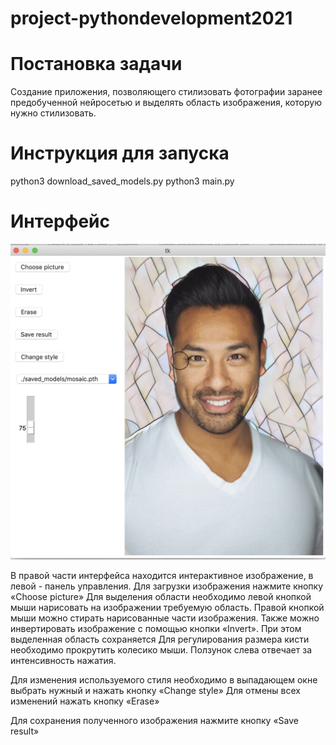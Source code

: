 # project-pythondevelopment2021


# Постановка задачи

Создание приложения, позволяющего стилизовать фотографии заранее предобученной нейросетью и выделять область изображения, которую нужно стилизовать.

# Инструкция для запуска

python3 download_saved_models.py
python3 main.py

# Интерфейс

![alt text](images/interface.png "Интерфейс")​

В правой части интерфейса находится интерактивное изображение, в левой - панель управления. 
Для загрузки изображения нажмите кнопку «Choose picture» 
Для выделения области необходимо левой кнопкой мыши нарисовать на изображении требуемую область. Правой кнопкой мыши можно стирать нарисованные части изображения. Также можно инвертировать изображение с помощью кнопки «Invert». При этом выделенная область сохраняется 
Для регулирования  размера кисти необходимо прокрутить колесико мыши. Ползунок слева отвечает за интенсивность нажатия. 

Для изменения используемого стиля необходимо в выпадающем окне выбрать нужный и нажать кнопку «Change style»
Для отмены всех изменений нажать кнопку «Erase»

Для сохранения полученного изображения нажмите кнопку «Save result»
